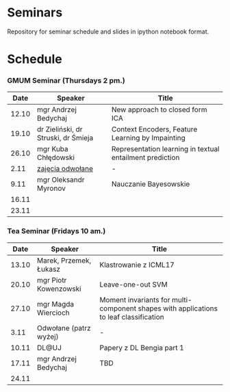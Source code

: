 # Seminars
Repository for seminar schedule and slides in ipython notebook format.

# Schedule
### GMUM Seminar (Thursdays 2 pm.)
| Date  | Speaker                                            | Title                                                      |
|-------|----------------------------------------------------|----------------------------------------------------------- |     
| 12.10 | mgr Andrzej Bedychaj                               | New approach to closed form ICA                            |
| 19.10 | dr Zieliński, dr Struski, dr Śmieja                | Context Encoders, Feature Learning by Impainting           |
| 26.10 | mgr Kuba Chłędowski                                | Representation learning in textual entailment prediction   |
|  2.11 | [zajęcia odwołane](http://www.bip.uj.edu.pl/documents/1384597/135326875/kom_30_2017.pdf/507926eb-4eb1-4201-b3a0-00b5cd468e50)                                                | -                                                          |
|  9.11 | mgr Oleksandr Myronov                              | Nauczanie Bayesowskie                                      |
| 16.11 |                                                    |                                                            |
| 23.11 |                                                    |                                                            |

### Tea Seminar (Fridays 10 am.)
| Date  | Speaker                                            | Title                                                      |
|-------|----------------------------------------------------|----------------------------------------------------------- | 
| 13.10 | Marek, Przemek, Łukasz                             | Klastrowanie z ICML17                                      |
| 20.10 | mgr Piotr Kowenzowski                              | Leave-one-out SVM                                          |
| 27.10 | mgr Magda Wiercioch                                | Moment invariants for multi-component shapes with applications to leaf classification                                       |
|  3.11 | Odwołane (patrz wyżej)                             | -                                                          |
| 10.11 | DL@UJ                                              | Papery z DL Bengia part 1                                  |
| 17.11 | mgr Andrzej Bedychaj                               | TBD                                                        |
| 24.11 |                                                    |                                                            |
